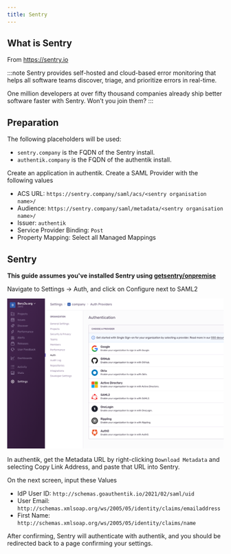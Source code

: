 ```yaml
---
title: Sentry
---
```


## What is Sentry

From https://sentry.io

:::note
Sentry provides self-hosted and cloud-based error monitoring that helps all software
teams discover, triage, and prioritize errors in real-time.

One million developers at over fifty thousand companies already ship
better software faster with Sentry. Won’t you join them?
:::

## Preparation

The following placeholders will be used:

- `sentry.company` is the FQDN of the Sentry install.
- `authentik.company` is the FQDN of the authentik install.

Create an application in authentik. Create a SAML Provider with the following values

- ACS URL: `https://sentry.company/saml/acs/<sentry organisation name>/`
- Audience: `https://sentry.company/saml/metadata/<sentry organisation name>/`
- Issuer: `authentik`
- Service Provider Binding: `Post`
- Property Mapping: Select all Managed Mappings

## Sentry

**This guide assumes you've installed Sentry using [getsentry/onpremise](https://github.com/getsentry/onpremise)**

Navigate to Settings -> Auth, and click on Configure next to SAML2

![](./auth.png)

In authentik, get the Metadata URL by right-clicking `Download Metadata` and selecting Copy Link Address, and paste that URL into Sentry.

On the next screen, input these Values

- IdP User ID: `http://schemas.goauthentik.io/2021/02/saml/uid`
- User Email: `http://schemas.xmlsoap.org/ws/2005/05/identity/claims/emailaddress`
- First Name: `http://schemas.xmlsoap.org/ws/2005/05/identity/claims/name`

After confirming, Sentry will authenticate with authentik, and you should be redirected back to a page confirming your settings.
